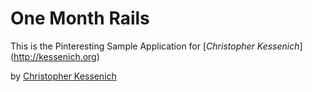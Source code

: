 # One Month Rails

This is the Pinteresting Sample Application for
[*Christopher Kessenich*] (http://kessenich.org)

by [Christopher Kessenich](http://kessenich.org)
